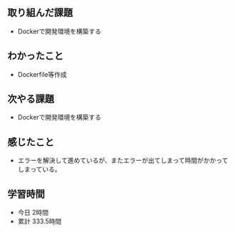 ## 取り組んだ課題
- Dockerで開発環境を構築する
## わかったこと
- Dockerfile等作成
## 次やる課題
- Dockerで開発環境を構築する
## 感じたこと
- エラーを解決して進めているが、またエラーが出てしまって時間がかかってしまっている。
## 学習時間
- 今日 2時間
- 累計 333.5時間

